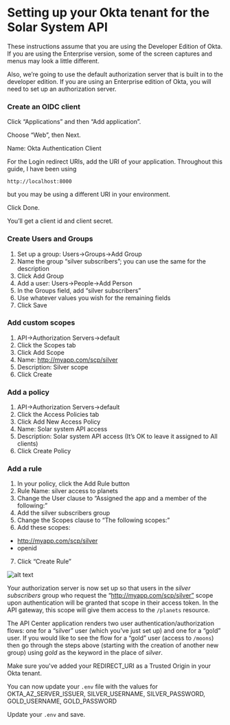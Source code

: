 # Setting up your Okta tenant for the Solar System API

These instructions assume that you are using the Developer Edition of Okta. If you are using the Enterprise version, some of the screen captures and menus may look a little different.

Also, we’re going to use the default authorization server that is built in to the developer edition. If you are using an Enterprise edition of Okta, you will need to set up an authorization server.

### Create an OIDC client

Click “Applications” and then “Add application”.

Choose “Web”, then Next.

Name: Okta Authentication Client

For the Login redirect URIs, add the URI of your application. Throughout this guide, I have been using

`http://localhost:8000`

but you may be using a different URI in your environment.

Click Done.

You’ll get a client id and client secret.

### Create Users and Groups
1. Set up a group: Users->Groups->Add Group
2. Name the group “silver subscribers”; you can use the same for the description
3. Click Add Group
4. Add a user: Users->People->Add Person
5. In the Groups field, add “silver subscribers”
6. Use whatever values you wish for the remaining fields
7. Click Save

### Add custom scopes
1. API->Authorization Servers->default
2. Click the Scopes tab
3. Click Add Scope
4. Name: http://myapp.com/scp/silver
5. Description: Silver scope
6. Click Create

### Add a policy
1. API->Authorization Servers->default
2. Click the Access Policies tab
3. Click Add New Access Policy
4. Name: Solar system API access
5. Description: Solar system API access (It’s OK to leave it assigned to All clients)
6. Click Create Policy

### Add a rule
1. In your policy, click the Add Rule button
2. Rule Name: silver access to planets
3. Change the User clause to “Assigned the app and a member of the following:”
4. Add the silver subscribers group
5. Change the Scopes clause to “The following scopes:”
6. Add these scopes:
* http://myapp.com/scp/silver
* openid
7. Click “Create Rule”

![alt text](https://s3.us-east-2.amazonaws.com/tom-smith-okta-api-center-images/okta_add_rule.png)

Your authorization server is now set up so that users in the _silver subscribers_ group who request the “http://myapp.com/scp/silver” scope upon authentication will be granted that scope in their access token. In the API gateway, this scope will give them access to the `/planets` resource.

The API Center application renders two user authentication/authorization flows: one for a “silver” user (which you’ve just set up) and one for a “gold” user. If you would like to see the flow for a “gold” user (access to `/moons`) then go through the steps above (starting with the creation of another new group) using *gold* as the keyword in the place of *silver*.

Make sure you've added your REDIRECT_URI as a Trusted Origin in your Okta tenant.

You can now update your `.env` file with the values for OKTA_AZ_SERVER_ISSUER, SILVER_USERNAME, SILVER_PASSWORD, GOLD_USERNAME, GOLD_PASSWORD

Update your `.env` and save.

